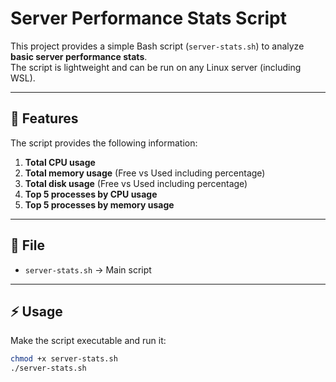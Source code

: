 # Server Performance Stats Script

This project provides a simple Bash script (`server-stats.sh`) to analyze **basic server performance stats**.  
The script is lightweight and can be run on any Linux server (including WSL).  

---

## 📌 Features
The script provides the following information:

1. **Total CPU usage**  
2. **Total memory usage** (Free vs Used including percentage)  
3. **Total disk usage** (Free vs Used including percentage)  
4. **Top 5 processes by CPU usage**  
5. **Top 5 processes by memory usage**

---

## 📂 File
- `server-stats.sh` → Main script

---

## ⚡ Usage
Make the script executable and run it:

```bash
chmod +x server-stats.sh
./server-stats.sh
